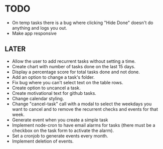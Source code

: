 # TODO

* On temp tasks there is a bug where clicking "Hide Done" doesn't do anything and logs you out.
* Make app responsive

## LATER

* Allow the user to add recurrent tasks without setting a time.
* Create chart with number of tasks done on the last 15 days.
* Display a percentage score for total tasks done and not done.
* Add an option to change a task's folder.
* Fix bug where you can't select text on the table rows.
* Create option to uncancel a task.
* Create motivational text for github tasks.
* Change calendar styling.
* Change "cancel-task" call with a modal to select the weekdays you want to cancel and to remove the recurrent checks and events for that week.
* Generate event when you create a simple task
* Implement node-cron to have email alarms for tasks (there must be a checkbox on the task form to activate the alarm).
* Set a cronjob to generate events every month.
* Implement deletion of events.

